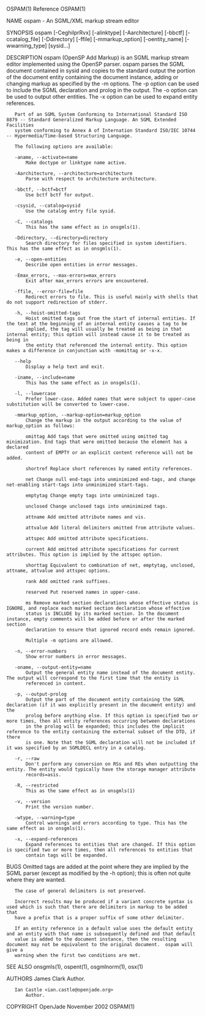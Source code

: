 OSPAM(1)                                                             Reference                                                            OSPAM(1)

NAME
       ospam - An SGML/XML markup stream editor

SYNOPSIS
       ospam [-CeghilprRvx] [-alinktype] [-Aarchitecture] [-bbctf] [-ccatalog_file] [-Ddirectory] [-ffile] [-mmarkup_option] [-oentity_name]
             [-wwarning_type] [sysid...]

DESCRIPTION
       ospam (OpenSP Add Markup) is an SGML markup stream editor implemented using the OpenSP parser.  ospam parses the SGML document contained in
       sysid and copies to the standard output the portion of the document entity containing the document instance, adding or changing markup as
       specified by the -m options. The -p option can be used to include the SGML declaration and prolog in the output. The -o option can be used
       to output other entities. The -x option can be used to expand entity references.

       Part of an SGML System Conforming to International Standard ISO 8879 -- Standard Generalized Markup Language. An SGML Extended Facilities
       system conforming to Annex A of Internation Standard ISO/IEC 10744 -- Hypermedia/Time-based Structuring Language.

       The following options are available:

       -aname, --activate=name
           Make doctype or linktype name active.

       -Aarchitecture, --architecture=architecture
           Parse with respect to architecture architecture.

       -bbctf, --bctf=bctf
           Use bctf bctf for output.

       -csysid, --catalog=sysid
           Use the catalog entry file sysid.

       -C, --catalogs
           This has the same effect as in onsgmls(1).

       -Ddirectory, --directory=directory
           Search directory for files specified in system identifiers. This has the same effect as in onsgmls(1).

       -e, --open-entities
           Describe open entities in error messages.

       -Emax_errors, --max-errors=max_errors
           Exit after max_errors errors are encountered.

       -ffile, --error-file=file
           Redirect errors to file. This is useful mainly with shells that do not support redirection of stderr.

       -h, --hoist-omitted-tags
           Hoist omitted tags out from the start of internal entities. If the text at the beginning of an internal entity causes a tag to be
           implied, the tag will usually be treated as being in that internal entity; this option will instead cause it to be treated as being in
           the entity that referenced the internal entity. This option makes a difference in conjunction with -momittag or -x-x.

       --help
           Display a help text and exit.

       -iname, --include=name
           This has the same effect as in onsgmls(1).

       -l, --lowercase
           Prefer lower-case. Added names that were subject to upper-case substitution will be converted to lower-case.

       -mmarkup_option, --markup-option=markup_option
           Change the markup in the output according to the value of markup_option as follows:

           omittag Add tags that were omitted using omitted tag minimization. End tags that were omitted because the element has a declared
           content of EMPTY or an explicit content reference will not be added.

           shortref Replace short references by named entity references.

           net Change null end-tags into unminimized end-tags, and change net-enabling start-tags into unminimized start-tags.

           emptytag Change empty tags into unminimized tags.

           unclosed Change unclosed tags into unminimized tags.

           attname Add omitted attribute names and vis.

           attvalue Add literal delimiters omitted from attribute values.

           attspec Add omitted attribute specifications.

           current Add omitted attribute specifications for current attributes. This option is implied by the attspec option.

           shorttag Equivalent to combination of net, emptytag, unclosed, attname, attvalue and attspec options.

           rank Add omitted rank suffixes.

           reserved Put reserved names in upper-case.

           ms Remove marked section declarations whose effective status is IGNORE, and replace each marked section declaration whose effective
           status is INCLUDE by its marked section. In the document instance, empty comments will be added before or after the marked section
           declaration to ensure that ignored record ends remain ignored.

           Multiple -m options are allowed.

       -n, --error-numbers
           Show error numbers in error messages.

       -oname, --output-entity=name
           Output the general entity name instead of the document entity. The output will correspond to the first time that the entity is
           referenced in content.

       -p, --output-prolog
           Output the part of the document entity containing the SGML declaration (if it was explicitly present in the document entity) and the
           prolog before anything else. If this option is specified two or more times, then all entity references occurring between declarations
           in the prolog will be expanded; this includes the implicit reference to the entity containing the external subset of the DTD, if there
           is one. Note that the SGML declaration will not be included if it was specified by an SGMLDECL entry in a catalog.

       -r, --raw
           Don't perform any conversion on RSs and REs when outputting the entity. The entity would typically have the storage manager attribute
           records=asis.

       -R, --restricted
           This as the same effect as in onsgmls(1)

       -v, --version
           Print the version number.

       -wtype, --warning=type
           Control warnings and errors according to type. This has the same effect as in onsgmls(1).

       -x, --expand-references
           Expand references to entities that are changed. If this option is specified two or more times, then all references to entities that
           contain tags will be expanded.

BUGS
       Omitted tags are added at the point where they are implied by the SGML parser (except as modified by the -h option); this is often not
       quite where they are wanted.

       The case of general delimiters is not preserved.

       Incorrect results may be produced if a variant concrete syntax is used which is such that there are delimiters in markup to be added that
       have a prefix that is a proper suffix of some other delimiter.

       If an entity reference in a default value uses the default entity and an entity with that name is subsequently defined and that default
       value is added to the document instance, then the resulting document may not be equivalent to the original document.  ospam will give a
       warning when the first two conditions are met.

SEE ALSO
       onsgmls(1), ospent(1), osgmlnorm(1), osx(1)

AUTHORS
       James Clark
           Author.

       Ian Castle <ian.castle@openjade.org>
           Author.

COPYRIGHT
OpenJade                                                           November 2002                                                          OSPAM(1)
